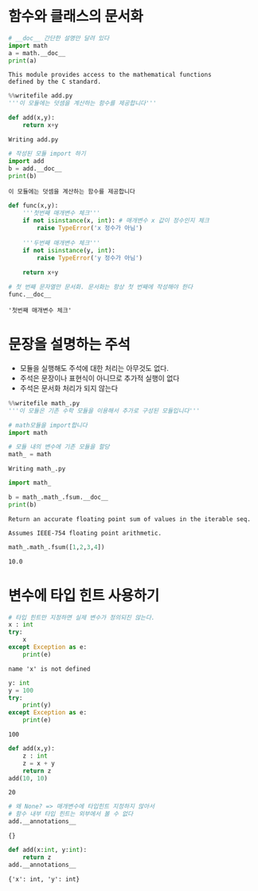 # 함수와 클래스의 문서화


```python
# __doc__ 간단한 설명만 달려 있다
import math
a = math.__doc__
print(a)
```

    This module provides access to the mathematical functions
    defined by the C standard.
    


```python
%%writefile add.py
'''이 모듈에는 덧셈을 계산하는 함수를 제공합니다'''

def add(x,y):
    return x+y
```

    Writing add.py
    


```python
# 작성된 모듈 import 하기
import add
b = add.__doc__
print(b)
```

    이 모듈에는 덧셈을 계산하는 함수를 제공합니다
    


```python
def func(x,y):
    '''첫번째 매개변수 체크'''
    if not isinstance(x, int): # 매개변수 x 값이 정수인지 체크
        raise TypeError('x 정수가 아님')
    
    '''두번째 매개변수 체크'''
    if not isinstance(y, int):
        raise TypeError('y 정수가 아님')
    
    return x+y
```


```python
# 첫 번째 문자열만 문서화. 문서화는 항상 첫 번째에 작성해야 한다
func.__doc__
```




    '첫번째 매개변수 체크'



# 문장을 설명하는 주석
- 모듈을 실행해도 주석에 대한 처리는 아무것도 없다.
- 주석은 문장이나 표현식이 아니므로 추가적 실행이 없다
- 주석은 문서화 처리가 되지 않는다


```python
%%writefile math_.py
'''이 모듈은 기존 수학 모듈을 이용해서 추가로 구성된 모듈입니다'''

# math모듈을 import합니다
import math

# 모듈 내의 변수에 기존 모듈을 할당
math_ = math
```

    Writing math_.py
    


```python
import math_
```


```python
b = math_.math_.fsum.__doc__
print(b)
```

    Return an accurate floating point sum of values in the iterable seq.
    
    Assumes IEEE-754 floating point arithmetic.
    


```python
math_.math_.fsum([1,2,3,4])
```




    10.0



# 변수에 타입 힌트 사용하기


```python
# 타입 힌트만 지정하면 실제 변수가 정의되진 않는다.
x : int
try:
    x
except Exception as e:
    print(e)
```

    name 'x' is not defined
    


```python
y: int
y = 100
try:
    print(y)
except Exception as e:
    print(e)
```

    100
    


```python
def add(x,y):
    z : int
    z = x + y
    return z
add(10, 10)
```




    20




```python
# 왜 None? => 매개변수에 타입힌트 지정하지 않아서
# 함수 내부 타입 힌트는 외부에서 볼 수 없다
add.__annotations__
```




    {}




```python
def add(x:int, y:int):
    return z
add.__annotations__
```




    {'x': int, 'y': int}




```python

```
